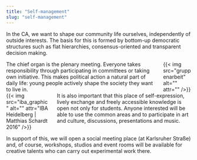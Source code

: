 ```yaml
---
title: "Self-management"
slug: "self-management"
---
```

In the CA, we want to shape our community life ourselves, independently of outside interests. The basis for this is formed by bottom-up democratic structures such as flat hierarchies, consensus-oriented and transparent decision making.

<div class="columns">
    <div class="column">
    The chief organ is the plenary meeting. Everyone takes responsibility through participating in committees or taking own initiative. This makes political action a natural part of daily life: young people actively shape the society they want to live in.
    </div>
    <div class="column">
        {{< img src="gruppenarbeit" alt="" attr="" />}}
    </div>
</div>

<div class="columns">
    <div class="column">
    {{< img src="iba_graphic" alt="" attr="IBA Heidelberg | Matthias Schardt 2016" />}}
    </div>
    <div class="column">
    It is also important that this place of self-expression, lively exchange and freely accessible knowledge is open not only for students. Anyone interested will be able to use the common areas and to participate in art and culture, discussions, presentations and music.
    </div>
</div>

In support of this, we will open a social meeting place (at Karlsruher Straße) and, of course, workshops, studios and event rooms will be available for creative talents who can carry out experimental work there.
